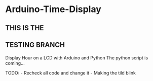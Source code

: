 Arduino-Time-Display
====================
####		####
## THIS IS THE	  ##
## TESTING BRANCH ##
####		####

Display Hour on a LCD with Arduino and Python
The python script is coming...

TODO: 
	- Recheck all code and change it
	- Making the tild blink
